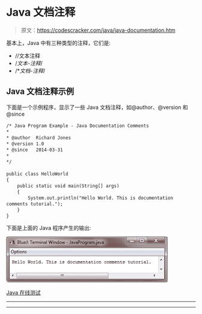 # Java 文档注释

> 原文：<https://codescracker.com/java/java-documentation.htm>

基本上，Java 中有三种类型的注释，它们是:

*   //文本注释
*   /*文本-注释*/
*   /**文档-注释*/

## Java 文档注释示例

下面是一个示例程序，显示了一些 Java 文档注释，如@author、@version 和@since

```
/* Java Program Example - Java Documentation Comments
*
* @author  Richard Jones
* @version 1.0
* @since   2014-03-31 
*
*/

public class HelloWorld
{
    public static void main(String[] args)
    {
        System.out.println("Hello World. This is documentation comments tutorial.");
    }
}
```

下面是上面的 Java 程序产生的输出:

![java documentation comments](img/bc139ac54ea9728480d1d29a7a2fe4e5.png)

[Java 在线测试](/exam/showtest.php?subid=1)

* * *

* * *